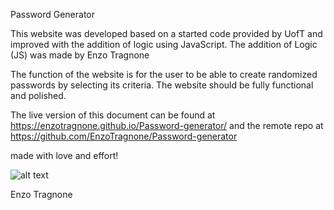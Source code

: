 Password Generator

This website was developed based on a started code provided by UofT and improved with the addition of logic using JavaScript. 
The addition of Logic (JS) was made by Enzo Tragnone

The function of the website is for the user to be able to create randomized passwords by selecting its criteria. The website should be fully functional and polished.

The live version of this document can be found at https://enzotragnone.github.io/Password-generator/
and the remote repo at https://github.com/EnzoTragnone/Password-generator

made with love and effort!

![alt text]([http://url/to/img.png](https://github.com/EnzoTragnone/Password-generator/blob/main/Screen%20Shot%202022-06-29%20at%202.11.25%20PM.png))


Enzo Tragnone
